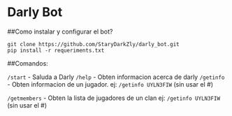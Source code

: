 # Darly Bot

##Como instalar y configurar el bot?
```
git clone https://github.com/StaryDarkZly/darly_bot.git
pip install -r requeriments.txt
```
##Comandos:

`/start`      - Saluda a Darly
`/help`       - Obten informacion acerca de darly
`/getinfo`    - Obten informacion de un jugador.
    ej: `/getinfo UYLN3FIW`  (sin usar el #)

`/getmembers` - Obten la lista de jugadores de un clan
    ej: `/getinfo UYLN3FIW`  (sin usar el #)
